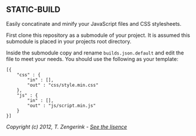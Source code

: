 STATIC-BUILD
------------
Easily concatinate and minify your JavaScript files and CSS stylesheets.

First clone this repository as a submodule of your project. It is assumed
this submodule is placed in your projects root directory.

Inside the submodule copy and rename `builds.json.default` and edit the file to
meet your needs. You should use the following as your template:

    [{
        "css" : {
            "in" : [],
            "out" : "css/style.min.css"
        },
        "js" : {
            "in" : [],
            "out" : "js/script.min.js"
        }
    }]

*Copyright (c) 2012, T. Zengerink - [See the lisence](https://raw.github.com/Mytho/static-build/master/LICENSE)*
